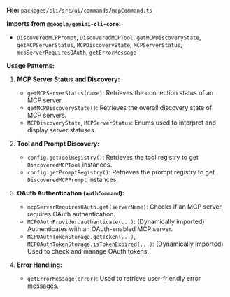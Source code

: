 **File:** `packages/cli/src/ui/commands/mcpCommand.ts`

**Imports from `@google/gemini-cli-core`:**
- `DiscoveredMCPPrompt`, `DiscoveredMCPTool`, `getMCPDiscoveryState`, `getMCPServerStatus`, `MCPDiscoveryState`, `MCPServerStatus`, `mcpServerRequiresOAuth`, `getErrorMessage`

**Usage Patterns:**
1.  **MCP Server Status and Discovery:**
    *   `getMCPServerStatus(name)`: Retrieves the connection status of an MCP server.
    *   `getMCPDiscoveryState()`: Retrieves the overall discovery state of MCP servers.
    *   `MCPDiscoveryState`, `MCPServerStatus`: Enums used to interpret and display server statuses.

2.  **Tool and Prompt Discovery:**
    *   `config.getToolRegistry()`: Retrieves the tool registry to get `DiscoveredMCPTool` instances.
    *   `config.getPromptRegistry()`: Retrieves the prompt registry to get `DiscoveredMCPPrompt` instances.

3.  **OAuth Authentication (`authCommand`):**
    *   `mcpServerRequiresOAuth.get(serverName)`: Checks if an MCP server requires OAuth authentication.
    *   `MCPOAuthProvider.authenticate(...)`: (Dynamically imported) Authenticates with an OAuth-enabled MCP server.
    *   `MCPOAuthTokenStorage.getToken(...)`, `MCPOAuthTokenStorage.isTokenExpired(...)`: (Dynamically imported) Used to check and manage OAuth tokens.

4.  **Error Handling:**
    *   `getErrorMessage(error)`: Used to retrieve user-friendly error messages.
